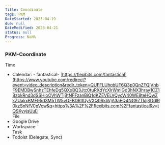 ```yaml
---
Title: Coordinate
tags: PKM
DateStarted: 2023-04-19
due: null
DateModified: 2023-04-21
status: null
Progress: NaN%
---
```


### PKM-Coordinate

Time

- Calendar: - fantastical- [https://flexibits.com/fantastical](https://www.youtube.com/redirect?event=video_description&redir_token=QUFFLUhqbUF6Q3p0QnZFQjVhbF9EMDBwSnhzTEhfeDg5QXxBQ3Jtc0tuRXdYcXlrWmlGd3hNX3hray1CZ18zbkRnd3dSSHloOVhWTjBtNFFzanBiQ1dKZEVELVQycW40WE8teHQwZkZUakxBME95d3M5TW5vOFBDR3UyVXQ0RkliVjA3aEQ4NG9ZTkljSDdlR0kzSnNfV0pVcw&q=https%3A%2F%2Fflexibits.com%2Ffantastical&v=tQSKyvjsUuI)  
  File
- Google Drive
- Workspace  
  Task
- Todoist (Delegate, Sync)
